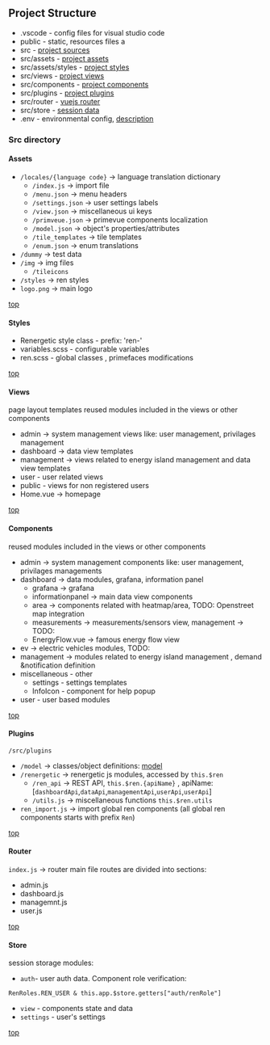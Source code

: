 ## Project Structure

* .vscode - config files for visual studio code 
* public - static, resources files a
* src - [project sources](#src-directory) 
* src/assets - [project assets](#assets) 
* src/assets/styles - [project styles](#styles) 
* src/views - [project views](#views) 
* src/components - [project components](#components) 
* src/plugins - [project plugins](#plugins) 
* src/router - [vuejs router](#router) 
* src/store - [session data](#store) 
* .env - environmental config, [description](./env.md)

 
### Src directory 
#### Assets 
    
* `/locales/{language code}` -> language translation dictionary
  * `/index.js` -> import file
  * `/menu.json` -> menu headers
  * `/settings.json` -> user settings labels
  * `/view.json` -> miscellaneous ui keys
  * `/primveue.json` -> primevue components localization
  * `/model.json` -> object's properties/attributes
  * `/tile_templates` -> tile templates
  * `/enum.json` -> enum translations
* `/dummy` -> test  data
* `/img` -> img files
  * `/tileicons` 
* `/styles` -> ren styles   
* `logo.png` -> main logo

[top](#project-structure) 

#### Styles

* Renergetic style class - prefix: 'ren-'
* variables.scss - configurable variables
* ren.scss - global classes , primefaces modifications
  
[top](#project-structure)  

#### Views
page layout templates 
reused modules included in the views or other components
* admin -> system management views like: user management, privilages management 
* dashboard -> data view templates  
* management -> views related to energy island management and data view templates
* user - user related views
* public - views for non registered users
* Home.vue -> homepage
  
[top](#project-structure) 

#### Components
reused modules included in the views or other components
* admin -> system management components like: user management, privilages managements 
* dashboard -> data modules, grafana, information panel
  * grafana -> grafana
  * informationpanel -> main data view components
  * area -> components related with heatmap/area, TODO: Openstreet map integration
  * measurements -> measurements/sensors view, management -> TODO:
  * EnergyFlow.vue -> famous energy flow view
* ev -> electric vehicles modules, TODO:
* management -> modules related to energy island management , demand &notification definition 
* miscellaneous - other
  * settings - settings templates
  * InfoIcon - component for help popup
* user - user based modules
  
[top](#project-structure) 

#### Plugins
`/src/plugins`
* `/model` -> classes/object definitions: [model](./model.md)
* `/renergetic` -> renergetic js modules, accessed by `this.$ren`
  * `/ren_api` -> REST API, `this.$ren.{apiName}` , apiName:  [`dashboardApi`,`dataApi`,`managementApi`,`userApi`,`userApi`] 
  * `/utils.js` -> miscellaneous functions `this.$ren.utils`
* `ren_import.js` -> import global ren components (all global ren components starts with prefix `Ren`)
  
[top](#project-structure) 

#### Router
`index.js` -> router main file
routes are divided into sections:
* admin.js
* dashboard.js 
* managemnt.js 
* user.js
  
[top](#project-structure) 

#### Store
session storage modules:
* `auth`- user auth data. Component role verification: 

 ```RenRoles.REN_USER & this.app.$store.getters["auth/renRole"] ```
* `view` -  components state and data
* `settings` - user's settings

[top](#project-structure) 

#### 